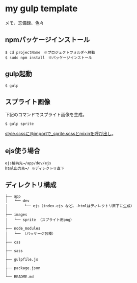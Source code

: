 # my gulp template
メモ、忘備録、色々

## npmパッケージインストール

```
$ cd projectName　※プロジェクトフォルダへ移動
$ sudo npm install　※パッケージインストール
```


## gulp起動
```
$ gulp
```

## スプライト画像
下記のコマンドでスプライト画像を生成。

```
$ gulp sprite
```
style.scssに@importで_sprite.scssとmixinを呼び出し。

## ejs使う場合

```
ejs格納先→/app/dev/ejs
html出力先→/ ※ディレクトリ直下
```


## ディレクトリ構成

```
├── app
│   └── dev
│   　   └── ejs（index.ejs など。.htmlはディレクトリ直下に生成）
│
├── images
│   └── sprite （スプライト用png）
│
├── node_modules
│   └── （パッケージ各種）
│
├── css
│
├── sass
│
├── gulpfile.js
│
├── package.json
│
└── README.md
```
